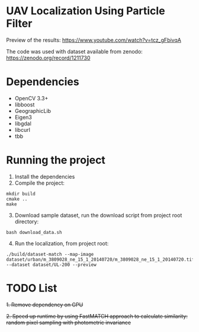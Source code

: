 # UAV Localization Using Particle Filter

Preview of the results:
https://www.youtube.com/watch?v=tcz_gFbivqA

The code was used with dataset available from zenodo:
https://zenodo.org/record/1211730

# Dependencies

* OpenCV 3.3+
* libboost
* GeographicLib
* Eigen3
* libgdal
* libcurl
* tbb

# Running the project

1. Install the dependencies
2. Compile the project:
```
mkdir build
cmake ..
make
``` 
3. Download sample dataset, run the download script from project root directory:
```
bash download_data.sh
```
4. Run the localization, from project root:
```
./build/dataset-match --map-image dataset/urban/m_3809028_ne_15_1_20140720/m_3809028_ne_15_1_20140720.tif --dataset dataset/UL-200 --preview
```

# TODO List

~~1. Remove dependency on GPU~~

~~2. Speed up runtime by using FastMATCH approach to calculate similarity: random pixel sampling with photometric invariance~~

